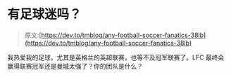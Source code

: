 # 有足球迷吗？

> 原文:[https://dev.to/tmblog/any-football-soccer-fanatics-38lb](https://dev.to/tmblog/any-football-soccer-fanatics-38lb)

我热爱我的足球，尤其是英格兰的英超联赛，也等不及冠军联赛了。LFC 最终会赢得联赛冠军还是曼城太强了？你的团队是什么？